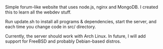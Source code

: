 Simple forum-like website that uses node.js, nginx and MongoDB. I created this to learn all the webdev stuff.

Run update.sh to install all programs & dependencies, start the server, and each time you change code in src/ directory.

Currently, the server should work with Arch Linux. In future, I will add support for FreeBSD and probably Debian-based distros.
